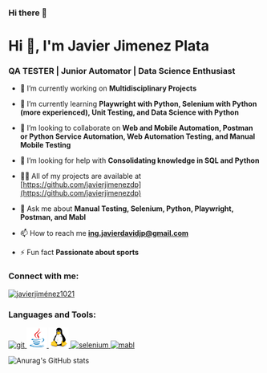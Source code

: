 ### Hi there 👋

<h1>Hi 👋, I'm Javier Jimenez Plata</h1>
<h3>QA TESTER | Junior Automator | Data Science Enthusiast</h3>

- 🔭 I’m currently working on **Multidisciplinary Projects**

- 🌱 I’m currently learning **Playwright with Python, Selenium with Python (more experienced), Unit Testing, and Data Science with Python**

- 👯 I’m looking to collaborate on **Web and Mobile Automation, Postman or Python Service Automation, Web Automation Testing, and Manual Mobile Testing**

- 🤝 I’m looking for help with **Consolidating knowledge in SQL and Python**

- 👨‍💻 All of my projects are available at [https://github.com/javierjimenezdp](https://github.com/javierjimenezdp)

- 💬 Ask me about **Manual Testing, Selenium, Python, Playwright, Postman, and Mabl**

- 📫 How to reach me **ing.javierdavidjp@gmail.com**

- ⚡ Fun fact **Passionate about sports**

<h3>Connect with me:</h3>
<p>
<a href="https://linkedin.com/in/javierjiménez1021" target="blank"><img src="https://raw.githubusercontent.com/rahuldkjain/github-profile-readme-generator/master/src/images/icons/Social/linked-in-alt.svg" alt="javierjiménez1021" height="30" width="40" /></a>
</p>

<h3 align="left">Languages and Tools:</h3>
<p align="left">
  <a href="https://git-scm.com/" target="_blank" rel="noreferrer"> <img src="https://www.vectorlogo.zone/logos/git-scm/git-scm-icon.svg" alt="git" width="40" height="40"/> </a>
  <a href="https://www.java.com" target="_blank" rel="noreferrer"> <img src="https://raw.githubusercontent.com/devicons/devicon/master/icons/java/java-original.svg" alt="java" width="40" height="40"/> </a>
  <a href="https://www.linux.org/" target="_blank" rel="noreferrer"> <img src="https://raw.githubusercontent.com/devicons/devicon/master/icons/linux/linux-original.svg" alt="linux" width="40" height="40"/> </a>
  <a href="https://www.selenium.dev" target="_blank" rel="noreferrer"> <img src="https://raw.githubusercontent.com/detain/svg-logos/780f25886640cef088af994181646db2f6b1a3f8/svg/selenium-logo.svg" alt="selenium" width="40" height="40"/> </a>
  <a href="https://www.mabl.com" target="_blank" rel="noreferrer"> <img src="https://www.vectorlogo.zone/logos/mabl/mabl-icon.svg" alt="mabl" width="40" height="40"/> </a>
</p>

![Anurag's GitHub stats](https://github-readme-stats.vercel.app/api?username=javierjimenezdp&show_icons=true&theme=dark)

